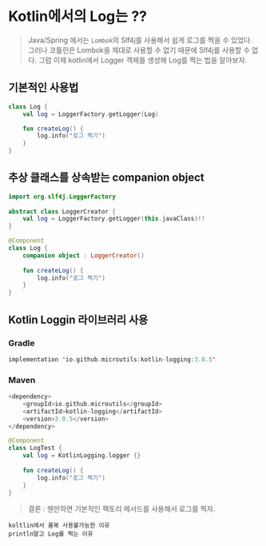 # Kotlin에서의 Log는 ??

> Java/Spring 에서는 `Lombok`의 Slf4j를 사용해서 쉽게 로그를 찍을 수 있었다. 그러나 코틀린은 Lombok을 제대로 사용할 수 없기 때문에 Slf4j를 사용할 수 없다. 그럼 이제 kotlin에서 Logger 객체를 생성해 Log를 찍는 법을 알아보자.

## 기본적인 사용법

```kotlin
class Log {
    val log = LoggerFactory.getLogger(Log)

    fun createLog() {
        log.info("로그 찍기")
    }
}
```

## 추상 클래스를 상속받는 companion object

```kotlin
import org.slf4j.LoggerFactory
 
abstract class LoggerCreator {
    val log = LoggerFactory.getLogger(this.javaClass)!!
}
```

```kotlin
@Component
class Log {
    companion object : LoggerCreator()
    
    fun createLog() {
        log.info("로그 찍기")
    }
}
```

## Kotlin Loggin 라이브러리 사용

### Gradle

```kotlin
implementation 'io.github.microutils:kotlin-logging:3.0.5'
```

### Maven
```kotlin
<dependency>
    <groupId>io.github.microutils</groupId>
    <artifactId>kotlin-logging</artifactId>
    <version>3.0.5</version>
</dependency>
```

```kotlin
@Component
class LogTest {
    val log = KotlinLogging.logger {}
 
    fun createLog() {
        log.info("로그 찍기")
    }
}
```

> 결론 : 웬만하면 기본적인 팩토리 메서드를 사용해서 로그를 찍자.


```
koltlin에서 롬복 사용불가능한 이유
println말고 Log를 찍는 이유
```